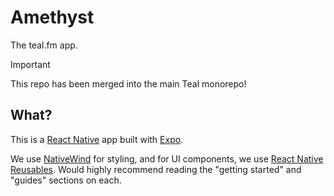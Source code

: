 # Amethyst
The teal.fm app.

> [!IMPORTANT]  
> This repo has been merged into the main Teal monorepo!

## What?

This is a [React Native](https://reactnative.dev/) app built with [Expo](https://expo.dev/).

We use [NativeWind](https://nativewind.dev/) for styling, and for UI components, we use [React Native Reusables](https://github.com/mrzachnugent/react-native-reusables).
Would highly recommend reading the "getting started" and "guides" sections on each.
